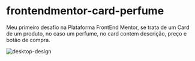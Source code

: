 # frontendmentor-card-perfume
Meu primeiro desafio na Plataforma FrontEnd Mentor, se trata de um Card de um produto, no caso um perfume, no card contem descrição, preço e botão de compra.

![desktop-design](https://user-images.githubusercontent.com/87024777/206572707-1848e4c6-2be6-4f5b-831e-29a8287162e8.jpg)
